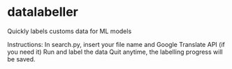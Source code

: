 # datalabeller
Quickly labels customs data for ML models

Instructions:
In search.py, insert your file name and Google Translate API (if you need it)
Run and label the data
Quit anytime, the labelling progress will be saved.

